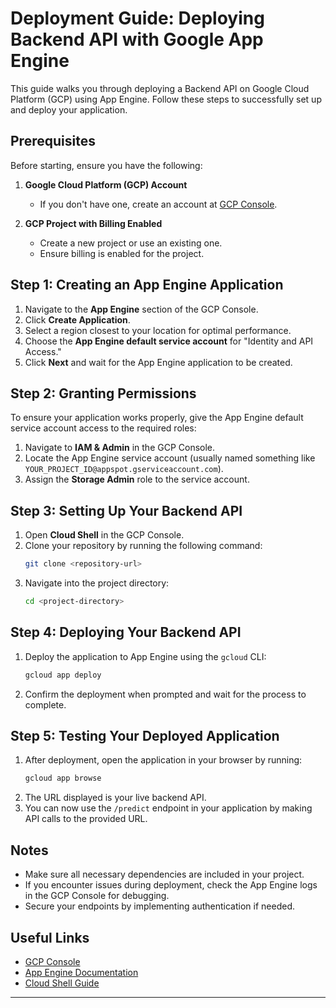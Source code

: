 # Deployment Guide: Deploying Backend API with Google App Engine

This guide walks you through deploying a Backend API on Google Cloud Platform (GCP) using App Engine. Follow these steps to successfully set up and deploy your application.

## Prerequisites
Before starting, ensure you have the following:

1. **Google Cloud Platform (GCP) Account**
   - If you don't have one, create an account at [GCP Console](https://console.cloud.google.com/).

2. **GCP Project with Billing Enabled**
   - Create a new project or use an existing one.
   - Ensure billing is enabled for the project.

## Step 1: Creating an App Engine Application
1. Navigate to the **App Engine** section of the GCP Console.
2. Click **Create Application**.
3. Select a region closest to your location for optimal performance.
4. Choose the **App Engine default service account** for "Identity and API Access."
5. Click **Next** and wait for the App Engine application to be created.

## Step 2: Granting Permissions
To ensure your application works properly, give the App Engine default service account access to the required roles:
1. Navigate to **IAM & Admin** in the GCP Console.
2. Locate the App Engine service account (usually named something like `YOUR_PROJECT_ID@appspot.gserviceaccount.com`).
3. Assign the **Storage Admin** role to the service account.

## Step 3: Setting Up Your Backend API
1. Open **Cloud Shell** in the GCP Console.
2. Clone your repository by running the following command:
   ```bash
   git clone <repository-url>
   ```
3. Navigate into the project directory:
   ```bash
   cd <project-directory>
   ```

## Step 4: Deploying Your Backend API
1. Deploy the application to App Engine using the `gcloud` CLI:
   ```bash
   gcloud app deploy
   ```
2. Confirm the deployment when prompted and wait for the process to complete.

## Step 5: Testing Your Deployed Application
1. After deployment, open the application in your browser by running:
   ```bash
   gcloud app browse
   ```
2. The URL displayed is your live backend API.
3. You can now use the `/predict` endpoint in your application by making API calls to the provided URL.

## Notes
- Make sure all necessary dependencies are included in your project.
- If you encounter issues during deployment, check the App Engine logs in the GCP Console for debugging.
- Secure your endpoints by implementing authentication if needed.

## Useful Links
- [GCP Console](https://console.cloud.google.com/)
- [App Engine Documentation](https://cloud.google.com/appengine/docs)
- [Cloud Shell Guide](https://cloud.google.com/shell/docs)

---

